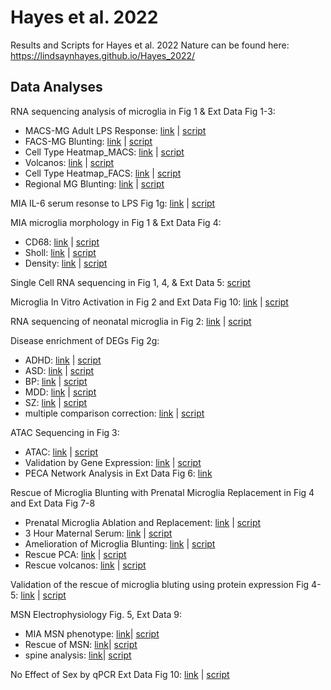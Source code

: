 # Hayes et al. 2022

Results and Scripts for Hayes et al. 2022 Nature can be found here:
https://lindsaynhayes.github.io/Hayes_2022/

## **Data Analyses**

RNA sequencing analysis of microglia in Fig 1 & Ext Data Fig 1-3:
- MACS-MG Adult LPS Response: [link]( https://lindsaynhayes.github.io/Hayes_2021/Bulk_RNAseq_MACS/DESeq2_MACS_Adult_Bulk_publication.html ) | [script](https://github.com/lindsaynhayes/Hayes_2021/blob/gh-pages/Bulk_RNAseq_MACS/DESeq2_MACS_Adult_Bulk_publication.Rmd)
- FACS-MG Blunting: [link](https://lindsaynhayes.github.io/Hayes_2021/Bulk_RNAseq_FACS/210301_Deseq2_FACS_filt_NOsva_ED3e.html) | [script](https://github.com/lindsaynhayes/Hayes_2021/blob/gh-pages/Bulk_RNAseq_FACS/210301_Deseq2_FACS_filt_NOsva_ED3e.Rmd)
- Cell Type Heatmap_MACS: [link]( https://lindsaynhayes.github.io/Hayes_2021/Bulk_RNAseq_MACS/DESeq2_MACS_Adult_Bulk_Heatmap.html )  | [script](https://github.com/lindsaynhayes/Hayes_2021/blob/gh-pages/Bulk_RNAseq_MACS/DESeq2_MACS_Adult_Bulk_Heatmap.Rmd)
- Volcanos: [link]( https://lindsaynhayes.github.io/Hayes_2021/Bulk_RNAseq_MACS/DESeq2_MACS_Adult_Bulk_Volcano.html ) | [script](https://github.com/lindsaynhayes/Hayes_2021/blob/gh-pages/Bulk_RNAseq_MACS/DESeq2_MACS_Adult_Bulk_Volcano.Rmd)
- Cell Type Heatmap_FACS: [link]( https://lindsaynhayes.github.io/Hayes_2021/Bulk_RNAseq_FACS/DESeq2_FACS_Bulk_Heatmap.html ) | [script](https://github.com/lindsaynhayes/Hayes_2021/blob/gh-pages/Bulk_RNAseq_FACS/DESeq2_FACS_Bulk_Heatmap.Rmd)
- Regional MG Blunting: [link]( https://lindsaynhayes.github.io/Hayes_2021/Bulk_RNAseq_MACS/DESeq2_MACS_Adult_Bulk_Region_publication.html) | [script](https://github.com/lindsaynhayes/Hayes_2021/blob/gh-pages/Bulk_RNAseq_MACS/DESeq2_MACS_Adult_Bulk_Region_publication.Rmd)

MIA IL-6 serum resonse to LPS Fig 1g: [link]( https://lindsaynhayes.github.io/Hayes_2021/Serum/1g_LPS_Serum.html ) | [script](https://github.com/lindsaynhayes/Hayes_2021/blob/gh-pages/Serum/1g_LPS_Serum.Rmd)

MIA microglia morphology in Fig 1 & Ext Data Fig 4:
- CD68: [link]( https://lindsaynhayes.github.io/Hayes_2021/MG_Morph/MG_CD68_pub.html ) | [script](https://github.com/lindsaynhayes/Hayes_2021/blob/gh-pages/MG_Morph/MG_CD68_pub.Rmd)
- Sholl: [link]( https://lindsaynhayes.github.io/Hayes_2021/MG_Morph/MG_Sholl.html ) | [script](https://github.com/lindsaynhayes/Hayes_2021/blob/gh-pages/MG_Morph/MG_Sholl.Rmd)
- Density: [link]( https://lindsaynhayes.github.io/Hayes_2021/MG_Morph/MG_Density_pub.html ) | [script](https://github.com/lindsaynhayes/Hayes_2021/blob/gh-pages/MG_Morph/MG_Density_pub.Rmd)

Single Cell RNA sequencing in Fig 1, 4, & Ext Data 5: [script](https://github.com/lindsaynhayes/Hayes_2021/blob/gh-pages/SingleCell/10x_analysis_pub.r)
 
Microglia In Vitro Activation in Fig 2 and Ext Data Fig 10: [link]( https://lindsaynhayes.github.io/Hayes_2021/InVitro/210903_invitro.html ) | [script](https://github.com/lindsaynhayes/Hayes_2021/blob/gh-pages/InVitro/210903_invitro.Rmd)

RNA sequencing of neonatal microglia in Fig 2: [link]( https://lindsaynhayes.github.io/Hayes_2021/Bulk_RNAseq_P4/DESeq2_MACS_P4_Bulk_pub.html) | [script](https://github.com/lindsaynhayes/Hayes_2021/blob/gh-pages/Bulk_RNAseq_P4/DESeq2_MACS_P4_Bulk_pub.Rmd)

Disease enrichment of DEGs Fig 2g: 
- ADHD: [link]( https://lindsaynhayes.github.io/Hayes_2021/Disease_Enrichment/ADHD.html ) | [script](https://github.com/lindsaynhayes/Hayes_2021/blob/gh-pages/Disease_Enrichment/ADHD.R)
- ASD: [link]( https://lindsaynhayes.github.io/Hayes_2021/Disease_Enrichment/AUT.html ) | [script](https://github.com/lindsaynhayes/Hayes_2021/blob/gh-pages/Disease_Enrichment/AUT.R)
- BP: [link]( https://lindsaynhayes.github.io/Hayes_2021/Disease_Enrichment/BPD.html ) | [script](https://github.com/lindsaynhayes/Hayes_2021/blob/gh-pages/Disease_Enrichment/BPD.R)
- MDD: [link]( https://lindsaynhayes.github.io/Hayes_2021/Disease_Enrichment/DEP.html ) | [script](https://github.com/lindsaynhayes/Hayes_2021/blob/gh-pages/Disease_Enrichment/DEP.R)
- SZ: [link]( https://lindsaynhayes.github.io/Hayes_2021/Disease_Enrichment/SCZ.html ) | [script](https://github.com/lindsaynhayes/Hayes_2021/blob/gh-pages/Disease_Enrichment/SCZ.R)
- multiple comparison correction: [link]( https://lindsaynhayes.github.io/Hayes_2021/Disease_Enrichment/P_correct.nb.html) | [script](https://github.com/lindsaynhayes/Hayes_2021/blob/gh-pages/Disease_Enrichment/P_correct.Rmd)

ATAC Sequencing in Fig 3:
- ATAC: [link]( https://lindsaynhayes.github.io/Hayes_2021/ATAC/210329_ATAC_v3_MvCinLPS_pub.html ) | [script](https://github.com/lindsaynhayes/Hayes_2021/blob/gh-pages/ATAC/210329_ATAC_v3_MvCinLPS_pub.Rmd)
- Validation by Gene Expression: [link]( https://lindsaynhayes.github.io/Hayes_2021/Bulk_RNAseq_FACS/QuickPlot_Pub.html) | [script](https://github.com/lindsaynhayes/Hayes_2021/blob/gh-pages/Bulk_RNAseq_FACS/QuickPlot_Pub.Rmd)
- PECA Network Analysis in Ext Data Fig 6: [link]( https://github.com/SUwonglab/PECA )

Rescue of Microglia Blunting with Prenatal Microglia Replacement in Fig 4 and Ext Data Fig 7-8
- Prenatal Microglia Ablation and Replacement: [link]( https://lindsaynhayes.github.io/Hayes_2021/FACS/Fig_ED7e.html) | [script](https://github.com/lindsaynhayes/Hayes_2021/blob/gh-pages/FACS/Fig_ED7e.Rmd)
- 3 Hour Maternal Serum: [link]( https://lindsaynhayes.github.io/Hayes_2021/Serum/Maternal_Serum.html) | [script](https://github.com/lindsaynhayes/Hayes_2021/blob/gh-pages/Serum/Maternal_Serum.Rmd)
- Amelioration of Microglia Blunting: [link]( https://lindsaynhayes.github.io/Hayes_2021/Bulk_RNAseq_Rescue_FACS/FACS_Rescue_LPS_pub.html) | [script](https://github.com/lindsaynhayes/Hayes_2021/blob/gh-pages/Bulk_RNAseq_Rescue_FACS/FACS_Rescue_LPS_pub.Rmd)
- Rescue PCA: [link]( https://lindsaynhayes.github.io/Hayes_2021/Bulk_RNAseq_Rescue_FACS/PCA_Clust.html) | [script](https://github.com/lindsaynhayes/Hayes_2021/blob/gh-pages/Bulk_RNAseq_Rescue_FACS/PCA_Clust.Rmd)
- Rescue volcanos: [link]( https://lindsaynhayes.github.io/Hayes_2021/Bulk_RNAseq_Rescue_FACS/Volcano.html) | [script](https://github.com/lindsaynhayes/Hayes_2021/blob/gh-pages/Bulk_RNAseq_Rescue_FACS/Volcano.Rmd)

Validation of the rescue of microglia bluting using protein expression Fig 4-5: [link]( https://lindsaynhayes.github.io/Hayes_2021/Protein/MSD_Cells_Rescue_Stats.html) | [script](https://github.com/lindsaynhayes/Hayes_2021/blob/gh-pages/Protein/MSD_Cells_Rescue_Stats.Rmd)

MSN Electrophysiology Fig. 5, Ext Data 9:
- MIA MSN phenotype: [link]( https://lindsaynhayes.github.io/Hayes_2021/Ephys/210907-Ephy-Analysis.html)| [script](https://github.com/lindsaynhayes/Hayes_2021/blob/gh-pages/Ephys/210907-Ephy-Analysis.Rmd)
- Rescue of MSN: [link]( https://lindsaynhayes.github.io/Hayes_2021/Ephys/210905-Ephy-Analysis.html)| [script](https://github.com/lindsaynhayes/Hayes_2021/blob/gh-pages/Ephys/210905-Ephy-Analysis.Rmd)
- spine analysis: [link]( https://lindsaynhayes.github.io/Hayes_2021/Ephys/Spine-Analysis_VS.html)| [script](https://github.com/lindsaynhayes/Hayes_2021/blob/gh-pages/Ephys/Spine-Analysis_VS.Rmd)

No Effect of Sex by qPCR Ext Data Fig 10: [link]( https://lindsaynhayes.github.io/Hayes_2021/qPCR/QPCR-C8-26_pub.html) | [script](https://github.com/lindsaynhayes/Hayes_2021/blob/gh-pages/qPCR/QPCR-C8-26_pub.Rmd)
